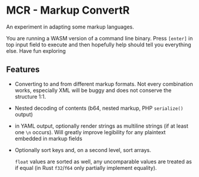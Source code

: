 # MCR - Markup ConvertR

An experiment in adapting some markup languages.

You are running a WASM version of a command line binary. Press `[enter]` in top input field to execute and then hopefully help should tell you everything else. Have fun exploring

## Features

- Converting to and from different markup formats. Not every combination works, especially XML will be buggy and does not conserve the structure 1:1.
- Nested decoding of contents (b64, nested markup, PHP `serialize()` output)
- in YAML output, optionally render strings as multiline strings (if at least one `\n` occurs). Will greatly improve legibility for any plaintext embedded in markup fields
- Optionally sort keys and, on a second level, sort arrays.

  `float` values are sorted as well, any uncomparable values are treated as if equal (in Rust `f32`/`f64` only partially implement equality).